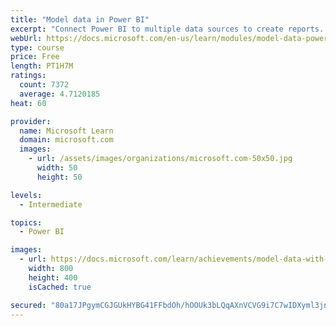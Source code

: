 ```yaml
---
title: "Model data in Power BI"
excerpt: "Connect Power BI to multiple data sources to create reports. Define the relationship between your data sources."
webUrl: https://docs.microsoft.com/en-us/learn/modules/model-data-power-bi/
type: course
price: Free
length: PT1H7M
ratings:
  count: 7372
  average: 4.7120185
heat: 60

provider:
  name: Microsoft Learn
  domain: microsoft.com
  images:
    - url: /assets/images/organizations/microsoft.com-50x50.jpg
      width: 50
      height: 50

levels:
  - Intermediate

topics:
  - Power BI

images:
  - url: https://docs.microsoft.com/learn/achievements/model-data-with-power-bi-desktop-social.png
    width: 800
    height: 400
    isCached: true

secured: "80a17JPgymCGJGUkHYBG41FFbdOh/hOOUk3bLQqAXnVCVG9i7C7wIDXyml3jn+EpK7Cnc4Aa/austim7hyF3fIWKz3nSspXBfRCYfiWx2i7zpFAOK8LvPbnxwuVPPqBnAHJtsnG7B+OgGt4gz8D0hXfpITaBMSyMcI4DkZZ/GnZkb0KZgv+pXK6k+UTyGifYUFkwcB9ZvmVNn7MM+/C9xndY9HlHTN8VS3HzzH1fDKd4WG2Gk5IuGh8K+J2SA+8BpvSfcoQ0IvvavB3OUB4Fl3oFGJfUGzPkxF8V9yruXmRO2IWWOKyvk9wrqIkThGTMAeQuL8kC0lAO8gPzzeUPvwC3NwgN9ADM/3SkX2/Zy/2tX3rVNRqAVgcMMLA4zirplHNxmod+TRfmKaQDXOCYDCJnrHmze7zjQYvzd3OD38k=;T691qJeigkEuomXnf5R3tA=="
---
```


